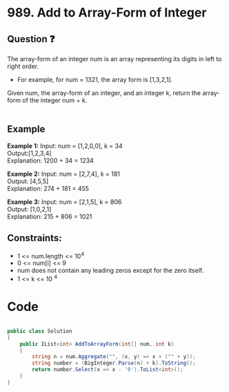 # 989. Add to Array-Form of Integer
## Question ❓ <br>
The array-form of an integer num is an array representing its digits in left to right order.

- For example, for num = 1321, the array form is [1,3,2,1].




Given num, the array-form of an integer, and an integer k, return the array-form of the integer num + k.
<br><br>

## Example

__Example 1:__
Input: num = [1,2,0,0], k = 34      
Output:[1,2,3,4]        
Explanation:  1200 + 34 = 1234
<br>

__Example 2:__  Input: num = [2,7,4], k = 181   
Output: [4,5,5]          
Explanation: 274 + 181 = 455
<br>



      
__Example 3:__  Input: num = [2,1,5], k = 806     
Output: [1,0,2,1]        
Explanation: 215 + 806 = 1021
<br>
  
## Constraints:

- 1 <= num.length <= 10<sup>4</sup>
- 0 <= num[i] <= 9
- num does not contain any leading zeros except for the zero itself.
- 1 <= k <= 10 <sup>4</sup>

# Code
```C#

public class Solution
{
    public IList<int> AddToArrayForm(int[] num, int k)
    {
        string n = num.Aggregate("", (x, y) => x + ("" + y));
        string number = (BigInteger.Parse(n) + k).ToString();
        return number.Select(x => x - '0').ToList<int>();
    }
}
```
